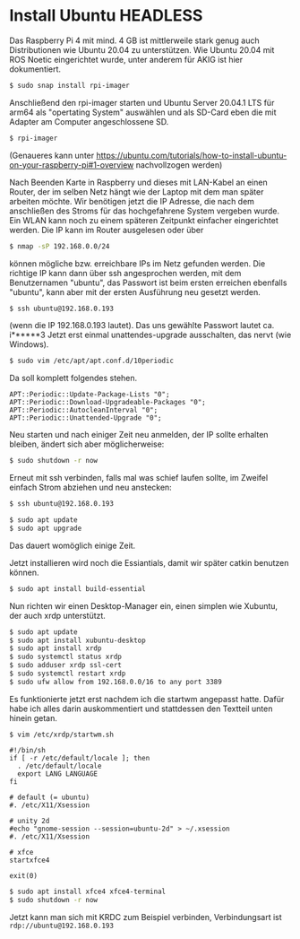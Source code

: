 # Install Ubuntu HEADLESS

Das Raspberry Pi 4 mit mind. 4 GB ist mittlerweile stark genug auch Distributionen wie Ubuntu 20.04 zu unterstützen.
Wie Ubuntu 20.04 mit ROS Noetic eingerichtet wurde, unter anderem für AKIG ist hier dokumentiert.

```bash
$ sudo snap install rpi-imager
```

Anschließend den rpi-imager starten und Ubuntu Server 20.04.1 LTS für arm64 als "opertating System" auswählen und als SD-Card eben die mit Adapter
am Computer angeschlossene SD.
```bash
$ rpi-imager
```

(Genaueres kann unter https://ubuntu.com/tutorials/how-to-install-ubuntu-on-your-raspberry-pi#1-overview nachvollzogen werden)


Nach Beenden Karte in Raspberry und dieses mit LAN-Kabel an einen Router, der im selben Netz hängt wie der Laptop mit dem man später arbeiten möchte.
Wir benötigen jetzt die IP Adresse, die nach dem anschließen des Stroms für das hochgefahrene System vergeben wurde. Ein WLAN kann noch zu einem
späteren Zeitpunkt einfacher eingerichtet werden. Die IP kann im Router ausgelesen oder über 
```bash
$ nmap -sP 192.168.0.0/24
``` 
können mögliche bzw. erreichbare IPs im Netz gefunden werden. Die richtige IP kann dann über ssh angesprochen werden, mit dem Benutzernamen "ubuntu",
das Passwort ist beim ersten erreichen ebenfalls "ubuntu", kann aber mit der ersten Ausführung neu gesetzt werden.
```bash
$ ssh ubuntu@192.168.0.193
```
(wenn die IP 192.168.0.193 lautet). Das uns gewählte Passwort lautet ca. i******3
Jetzt erst einmal unattendes-upgrade ausschalten, das nervt (wie Windows).

```bash
$ sudo vim /etc/apt/apt.conf.d/10periodic
```
Da soll komplett folgendes stehen.
```vim
APT::Periodic::Update-Package-Lists "0";
APT::Periodic::Download-Upgradeable-Packages "0";
APT::Periodic::AutocleanInterval "0";
APT::Periodic::Unattended-Upgrade "0";
```

Neu starten und nach einiger Zeit neu anmelden, der IP sollte erhalten bleiben, ändert sich aber möglicherweise:
```bash
$ sudo shutdown -r now
```
Erneut mit ssh verbinden, falls mal was schief laufen sollte, im Zweifel einfach Strom abziehen und neu anstecken:
```bash
$ ssh ubuntu@192.168.0.193
```

```bash
$ sudo apt update
$ sudo apt upgrade
```
Das dauert womöglich einige Zeit.

Jetzt installieren wird noch die Essiantials, damit wir später catkin benutzen können.
```bash
$ sudo apt install build-essential
```

Nun richten wir einen Desktop-Manager ein, einen simplen wie Xubuntu, der auch xrdp unterstützt.

```bash
$ sudo apt update
$ sudo apt install xubuntu-desktop
$ sudo apt install xrdp
$ sudo systemctl status xrdp
$ sudo adduser xrdp ssl-cert
$ sudo systemctl restart xrdp
$ sudo ufw allow from 192.168.0.0/16 to any port 3389
```


Es funktionierte jetzt erst nachdem ich die startwm angepasst hatte. Dafür habe ich alles darin auskommentiert und stattdessen den Textteil unten hinein getan.
```vim
$ vim /etc/xrdp/startwm.sh

#!/bin/sh
if [ -r /etc/default/locale ]; then
  . /etc/default/locale
  export LANG LANGUAGE
fi

# default (= ubuntu)
#. /etc/X11/Xsession

# unity 2d
#echo "gnome-session --session=ubuntu-2d" > ~/.xsession
#. /etc/X11/Xsession

# xfce
startxfce4

exit(0)
```


```bash
$ sudo apt install xfce4 xfce4-terminal
$ sudo shutdown -r now
```



Jetzt kann man sich mit KRDC zum Beispiel verbinden, Verbindungsart ist `rdp://ubuntu@192.168.0.193`














